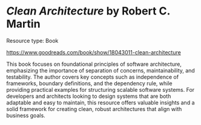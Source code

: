 # *Clean Architecture* by Robert C. Martin

Resource type: Book

https://www.goodreads.com/book/show/18043011-clean-architecture

This book focuses on foundational principles of software architecture, emphasizing the importance of separation of concerns, maintainability, and testability. The author covers key concepts such as independence of frameworks, boundary definitions, and the dependency rule, while providing practical examples for structuring scalable software systems. For developers and architects looking to design systems that are both adaptable and easy to maintain, this resource offers valuable insights and a solid framework for creating clean, robust architectures that align with business goals.
